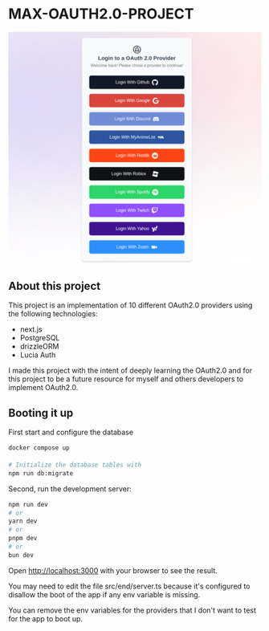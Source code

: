 # MAX-OAUTH2.0-PROJECT

![image of login page](readme-files/project_image.png)

## About this project

This project is an implementation of 10 different OAuth2.0 providers using the following technologies: 
- next.js
- PostgreSQL
- drizzleORM
- Lucia Auth

I made this project with the intent of deeply learning the OAuth2.0 and for this project to be a future resource for myself and others developers to implement OAuth2.0.

## Booting it up

First start and configure the database

```bash
docker compose up

# Initialize the database tables with
npm run db:migrate
```

Second, run the development server:

```bash
npm run dev
# or
yarn dev
# or
pnpm dev
# or
bun dev
```



Open [http://localhost:3000](http://localhost:3000) with your browser to see the result.

You may need to edit the file src/end/server.ts because it's configured to disallow the boot of the app if any env variable is missing. 

You can remove the env variables for the providers that I don't want to test for the app to boot up.

